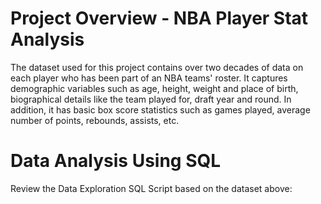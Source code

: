 # Project Overview  - NBA Player Stat Analysis

The dataset used for this project contains over two decades of data on each player who has been part of an NBA teams' roster. It captures demographic variables such as age, height, weight and place of birth, biographical details like the team played for, draft year and round. In addition, it has basic box score statistics such as games played, average number of points, rebounds, assists, etc.

# Data Analysis Using SQL

Review the Data Exploration SQL Script based on the dataset above: 

